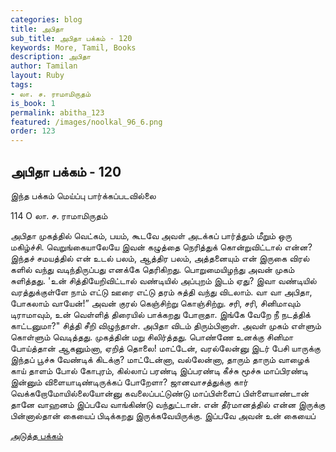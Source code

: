 ```yaml
---
categories: blog
title: அபிதா
sub_title: அபிதா பக்கம் - 120
keywords: More, Tamil, Books
description: அபிதா
author: Tamilan
layout: Ruby
tags:
- லா. ச. ராமாமிருதம்
is_book: 1
permalink: abitha_123
featured: /images/noolkal_96_6.png
order: 123
---
```

## அபிதா பக்கம் - 120

இந்த பக்கம் மெய்ப்பு பார்க்கப்படவில்லை

﻿114 O லா. ச. ராமாமிருதம்

அபிதா முகத்தில் வெட்கம், பயம், கூடவே அவள் அடக்கப் பார்த்தும் மீறும் ஒரு மகிழ்ச்சி. வெறுங்கையாலேயே இவன் கழுத்தை நெரித்துக் கொன்றுவிட்டால் என்ன? இந்தச் சமயத்தில் என் உடல் பலம், ஆத்திர பலம், அத்தனையும் என் இருகை விரல் களில் வந்து வடிந்திருப்பது எனக்கே தெரிகிறது. பொறுமையிழந்து அவன் முகம் சுளித்தது. 'உன் சித்தியேறிவிட்டால் வண்டியில் அப்புறம் இடம் ஏது? இவா வண்டியில் வரத்துக்குள்ளே நாம் எட்டு ஊரை எட்டு தரம் சுத்தி வந்து விடலாம். வா வா அபிதா, போகலாம் வாயேன்!” அவன் குரல் கெஞ்சிற்று கொஞ்சிற்று. சரி, சரி, சினிமாவும் டிராமாவும், உன் வெள்ளித் திரையில் பாக்கறது போறாதா. இங்கே வேறே நீ நடத்திக் காட்டனுமா?" சித்தி சீறி விழுந்தாள். அபிதா விடம் திரும்பினாள். அவள் முகம் எள்ளும் கொள்ளும் வெடித்தது. முகத்தின் மறு சிலிர்த்தது. பொண்ணே உனக்கு சினிமா போய்த்தான் ஆகனும்னா, ஏறித் தொலை! மாட்டேன், வரல்லேன்னு இடர் பேசி யாருக்கு இந்தப் பூச்சு வேண்டிக் கிடக்கு? மாட்டேன்னா, வல்லேன்னா, தாரும் தாரும் வாழைக் காய் தாளம் போல் கோபுரம், கில்லாப் பரண்டி இப்பரண்டி கீச்சு மூச்சு மாப்பிரண்டி இன்னும் விளையாடிண்டிருக்கப் போறேளா? ஜானவாசத்துக்கு கார் வெக்கறோமோயில்லையோன்னு கவலைப்பட்டுண்டு மாப்பிள்ளைப் பிள்ளையாண்டான் தானே வாஹனம் இப்பவே வாங்கிண்டு வந்துட்டான். என் தீர்மானத்தில் என்ன இருக்கு பின்னால்தான் கையைப் பிடிக்கறது இருக்கவேயிருக்கு. இப்பவே அவன் உன் கையைப்

[அடுத்த பக்கம்](abitha_124)